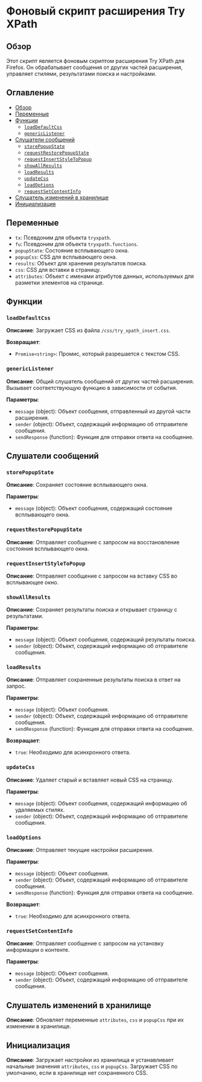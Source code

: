 # Фоновый скрипт расширения Try XPath

## Обзор

Этот скрипт является фоновым скриптом расширения Try XPath для Firefox. Он обрабатывает сообщения от других частей расширения, управляет стилями, результатами поиска и настройками.

## Оглавление

- [Обзор](#обзор)
- [Переменные](#переменные)
- [Функции](#функции)
  - [`loadDefaultCss`](#loaddefaultcss)
  - [`genericListener`](#genericlistener)
- [Слушатели сообщений](#слушатели-сообщений)
  - [`storePopupState`](#storepopupstate)
  - [`requestRestorePopupState`](#requestrestorepopupstate)
  - [`requestInsertStyleToPopup`](#requestinsertstyletopopup)
  - [`showAllResults`](#showallresults)
  - [`loadResults`](#loadresults)
  - [`updateCss`](#updatecss)
  - [`loadOptions`](#loadoptions)
  - [`requestSetContentInfo`](#requestsetcontentinfo)
- [Слушатель изменений в хранилище](#слушатель-изменений-в-хранилище)
- [Инициализация](#инициализация)

## Переменные

- `tx`: Псевдоним для объекта `tryxpath`.
- `fu`: Псевдоним для объекта `tryxpath.functions`.
- `popupState`: Состояние всплывающего окна.
- `popupCss`: CSS для всплывающего окна.
- `results`: Объект для хранения результатов поиска.
- `css`: CSS для вставки в страницу.
- `attributes`: Объект с именами атрибутов данных, используемых для разметки элементов на странице.

## Функции

### `loadDefaultCss`

**Описание**: Загружает CSS из файла `/css/try_xpath_insert.css`.

**Возвращает**:
- `Promise<string>`: Промис, который разрешается с текстом CSS.

### `genericListener`

**Описание**: Общий слушатель сообщений от других частей расширения. Вызывает соответствующую функцию в зависимости от события.

**Параметры**:
- `message` (object): Объект сообщения, отправленный из другой части расширения.
- `sender` (object): Объект, содержащий информацию об отправителе сообщения.
- `sendResponse` (function): Функция для отправки ответа на сообщение.

## Слушатели сообщений

### `storePopupState`

**Описание**: Сохраняет состояние всплывающего окна.

**Параметры**:
- `message` (object): Объект сообщения, содержащий состояние всплывающего окна.

### `requestRestorePopupState`

**Описание**: Отправляет сообщение с запросом на восстановление состояния всплывающего окна.

### `requestInsertStyleToPopup`

**Описание**: Отправляет сообщение с запросом на вставку CSS во всплывающее окно.

### `showAllResults`

**Описание**: Сохраняет результаты поиска и открывает страницу с результатами.

**Параметры**:
- `message` (object): Объект сообщения, содержащий результаты поиска.
- `sender` (object): Объект, содержащий информацию об отправителе сообщения.

### `loadResults`

**Описание**: Отправляет сохраненные результаты поиска в ответ на запрос.

**Параметры**:
- `message` (object): Объект сообщения.
- `sender` (object): Объект, содержащий информацию об отправителе сообщения.
- `sendResponse` (function): Функция для отправки ответа на сообщение.

**Возвращает**:
- `true`: Необходимо для асинхронного ответа.

### `updateCss`

**Описание**: Удаляет старый и вставляет новый CSS на страницу.

**Параметры**:
- `message` (object): Объект сообщения, содержащий информацию об удаляемых стилях.
- `sender` (object): Объект, содержащий информацию об отправителе сообщения.

### `loadOptions`

**Описание**: Отправляет текущие настройки расширения.

**Параметры**:
- `message` (object): Объект сообщения.
- `sender` (object): Объект, содержащий информацию об отправителе сообщения.
- `sendResponse` (function): Функция для отправки ответа на сообщение.

**Возвращает**:
- `true`: Необходимо для асинхронного ответа.

### `requestSetContentInfo`

**Описание**: Отправляет сообщение с запросом на установку информации о контенте.

**Параметры**:
- `message` (object): Объект сообщения.
- `sender` (object): Объект, содержащий информацию об отправителе сообщения.

## Слушатель изменений в хранилище

**Описание**: Обновляет переменные `attributes`, `css` и `popupCss` при их изменении в хранилище.

## Инициализация

**Описание**: Загружает настройки из хранилища и устанавливает начальные значения `attributes`, `css` и `popupCss`. Загружает CSS по умолчанию, если в хранилище нет сохраненного CSS.